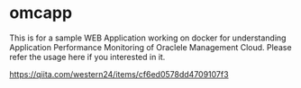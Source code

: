 # omcapp

This is for a sample WEB Application working on docker for understanding Application Performance Monitoring of Oraclele Management Cloud. Please refer the usage here if you interested in it.

https://qiita.com/western24/items/cf6ed0578dd4709107f3
